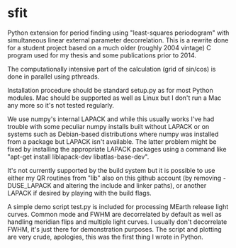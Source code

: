 sfit
====

Python extension for period finding using "least-squares periodogram"
with simultaneous linear external parameter decorrelation.  This is a
rewrite done for a student project based on a much older (roughly 2004
vintage) C program used for my thesis and some publications prior to
2014.

The computationally intensive part of the calculation (grid of
sin/cos) is done in parallel using pthreads.

Installation procedure should be standard setup.py as for most Python
modules.  Mac should be supported as well as Linux but I don't run a
Mac any more so it's not tested regularly.

We use numpy's internal LAPACK and while this usually works I've had
trouble with some peculiar numpy installs built without LAPACK or on
systems such as Debian-based distributions where numpy was installed
from a package but LAPACK isn't available.  The latter problem might
be fixed by installing the appropriate LAPACK packages using a command
like "apt-get install liblapack-dev libatlas-base-dev".

It's not currently supported by the build system but it is possible to
use either my QR routines from "lib" also on this github account (by
removing -DUSE_LAPACK and altering the include and linker paths), or
another LAPACK if desired by playing with the build flags.

A simple demo script test.py is included for processing MEarth release
light curves.  Common mode and FWHM are decorrelated by default as
well as handling meridian flips and multiple light curves.  I usually
don't decorrelate FWHM, it's just there for demonstration purposes.
The script and plotting are very crude, apologies, this was the first
thing I wrote in Python.

